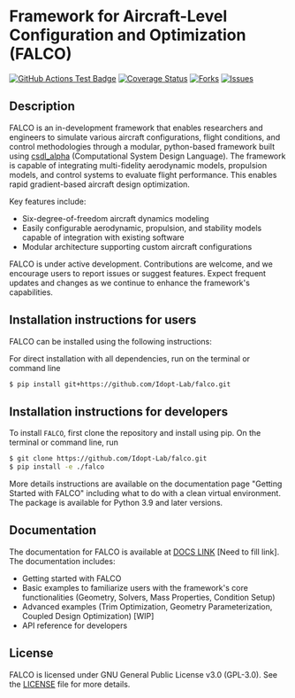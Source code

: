 # Framework for Aircraft-Level Configuration and Optimization (FALCO)

[![GitHub Actions Test Badge](https://github.com/Idopt-Lab/falco/actions/workflows/actions.yml/badge.svg)](https://github.com/falco/flight-simulator/.github)
[![Coverage Status](https://coveralls.io/repos/github/Idopt-Lab/falco/badge.svg?branch=dev_base_classes&kill_cache=1)](https://coveralls.io/github/Idopt-Lab/falco?branch=dev_base_classes)
[![Forks](https://img.shields.io/github/forks/Idopt-Lab/falco.svg)](https://github.com/Idopt-Lab/falco/network)
[![Issues](https://img.shields.io/github/issues/Idopt-Lab/falco.svg)](https://github.com/Idopt-Lab/falco/issues)


## Description
FALCO is an in-development framework that enables researchers and engineers to simulate various aircraft configurations, flight conditions, and control methodologies through a modular, python-based framework built using [csdl_alpha](https://github.com/LSDOlab/CSDL_alpha) (Computational System Design Language). The framework is capable of integrating multi-fidelity aerodynamic models, propulsion models, and control systems to evaluate flight performance. This enables rapid gradient-based aircraft design optimization.

Key features include:
- Six-degree-of-freedom aircraft dynamics modeling
- Easily configurable aerodynamic, propulsion, and stability models capable of integration with existing software
- Modular architecture supporting custom aircraft configurations


FALCO is under active development. Contributions are welcome, and we encourage users to report issues or suggest features. Expect frequent updates and changes as we continue to enhance the framework's capabilities.

<!---
[![Python](https://img.shields.io/pypi/pyversions/csdl_alpha)](https://img.shields.io/pypi/pyversions/csdl_alpha)
[![Pypi](https://img.shields.io/pypi/v/csdl_alpha)](https://pypi.org/project/csdl_alpha/)
[![Coveralls Badge][13]][14]
[![PyPI version][10]][11]
[![PyPI Monthly Downloads][12]][11]
-->

## Installation instructions for users
FALCO can be installed using the following instructions: 

For direct installation with all dependencies, run on the terminal or command line

```sh
$ pip install git+https://github.com/Idopt-Lab/falco.git
```

## Installation instructions for developers
To install `FALCO`, first clone the repository and install using pip.
On the terminal or command line, run
```sh
$ git clone https://github.com/Idopt-Lab/falco.git
$ pip install -e ./falco
```
More details instructions are available on the documentation page "Getting Started with FALCO" including what to do with a clean virtual environment. The package is available for Python 3.9 and later versions.

## Documentation
The documentation for FALCO is available at [DOCS LINK]() \[Need to fill link\].
The documentation includes:
- Getting started with FALCO
- Basic examples to familiarize users with the framework's core functionalities (Geometry, Solvers, Mass Properties, Condition Setup)
- Advanced examples (Trim Optimization, Geometry Parameterization, Coupled Design Optimization) \[WIP\]
- API reference for developers


## License
FALCO is licensed under GNU General Public License v3.0 (GPL-3.0). See the [LICENSE](https://github.com/Idopt-Lab/falco/blob/dev-base-classes/LICENSE.txt) file for more details.